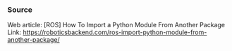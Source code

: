 ### Source

Web article: [ROS] How To Import a Python Module From Another Package
Link: https://roboticsbackend.com/ros-import-python-module-from-another-package/